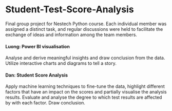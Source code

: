 # Student-Test-Score-Analysis

Final group project for Nestech Python course. 
Each individual member was assigned a distinct task, 
and regular discussions were held to facilitate the exchange of ideas and information among the team members.



#### Luong: Power BI visualisation
Analyse and derive meaningful insights and draw conclusion from the data. Utilize interactive charts and diagrams to tell a story.

#### Dan: Student Score Analysis 
Apply machine learning techniques to fine-tune the data, highlight different factors that have an impact on the scores and partially visualise the analysis results. 
Evaluate and analyse the degree to which test results are affected by with each factor. Draw conclusion.


